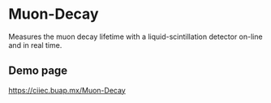 # Muon-Decay
Measures the muon decay lifetime with a liquid-scintillation detector on-line and in real time.



## Demo page

https://ciiec.buap.mx/Muon-Decay
